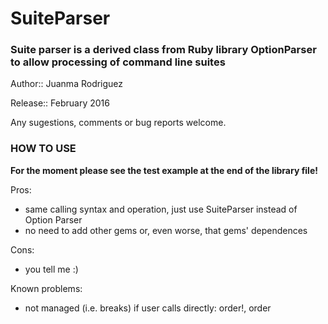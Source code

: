 # SuiteParser

### Suite parser is a derived class from Ruby library OptionParser to allow processing of command line suites

Author:: Juanma Rodriguez

Release:: February 2016

Any sugestions, comments or bug reports welcome.

### HOW TO USE

**For the moment please see the test example at the end of the library file!**

Pros:
 * same calling syntax and operation, just use SuiteParser instead
   of Option Parser
 * no need to add other gems or, even worse, that gems' dependences

Cons:
 * you tell me :)

Known problems:
 * not managed (i.e. breaks) if user calls directly: order!, order
